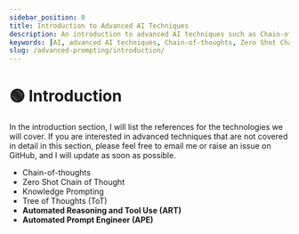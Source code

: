 ```yaml
---
sidebar_position: 0
title: Introduction to Advanced AI Techniques
description: An introduction to advanced AI techniques such as Chain-of-thoughts, Zero Shot Chain of Thought, Knowledge Prompting, ToT, ART, and APE.
keywords: [AI, advanced AI techniques, Chain-of-thoughts, Zero Shot Chain of Thought, Knowledge Prompting, ToT, ART, APE]
slug: /advanced-prompting/introduction/
---
```

# 🟢 Introduction

In the introduction section, I will list the references for the technologies we will cover. If you are interested in advanced techniques that are not covered in detail in this section, please feel free to email me or raise an issue on GitHub, and I will update as soon as possible.

- Chain-of-thoughts
- Zero Shot Chain of Thought
- Knowledge Prompting
- Tree of Thoughts (ToT)
- **Automated Reasoning and Tool Use (ART)**
- **Automated Prompt Engineer (APE)**